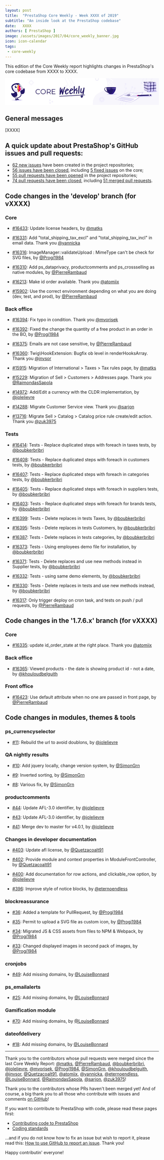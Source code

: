 ```yaml
---
layout: post
title:  "PrestaShop Core Weekly - Week XXXX of 2019"
subtitle: "An inside look at the PrestaShop codebase"
date:   XXXX
authors: [ PrestaShop ]
image: /assets/images/2017/04/core_weekly_banner.jpg
icon: icon-calendar
tags:
 - core-weekly
---
```


This edition of the Core Weekly report highlights changes in PrestaShop's core codebase from XXXX to XXXX.

![Core Weekly banner](/assets/images/2018/12/banner-core-weekly.jpg)

## General messages

[XXXX]


## A quick update about PrestaShop's GitHub issues and pull requests:

- [62 new issues](https://github.com/search?q=org%3APrestaShop+is%3Apublic++-repo%3Aprestashop%2Fprestashop.github.io++is%3Aissue+created%3A2019-11-11..2019-11-17) have been created in the project repositories;
- [56 issues have been closed](https://github.com/search?q=org%3APrestaShop+is%3Apublic++-repo%3Aprestashop%2Fprestashop.github.io++is%3Aissue+closed%3A2019-11-11..2019-11-17), including [5 fixed issues](https://github.com/search?q=org%3APrestaShop+is%3Apublic++-repo%3Aprestashop%2Fprestashop.github.io++is%3Aissue+label%3Afixed+closed%3A2019-11-11..2019-11-17) on the core;
- [55 pull requests have been opened](https://github.com/search?q=org%3APrestaShop+is%3Apublic++-repo%3Aprestashop%2Fprestashop.github.io++is%3Apr+created%3A2019-11-11..2019-11-17) in the project repositories;
- [74 pull requests have been closed](https://github.com/search?q=org%3APrestaShop+is%3Apublic++-repo%3Aprestashop%2Fprestashop.github.io++is%3Apr+closed%3A2019-11-11..2019-11-17), including [51 merged pull requests](https://github.com/search?q=org%3APrestaShop+is%3Apublic++-repo%3Aprestashop%2Fprestashop.github.io++is%3Apr+merged%3A2019-11-11..2019-11-17).
        

## Code changes in the 'develop' branch (for vXXXX)

### Core

* [#16433](https://github.com/PrestaShop/PrestaShop/pull/16433): Update license headers, by [@matks](https://github.com/matks)

* [#16331](https://github.com/PrestaShop/PrestaShop/pull/16331): Add "total_shipping_tax_excl" and "total_shipping_tax_incl" in email data. Thank you [@yannicka](https://github.com/yannicka)

* [#16316](https://github.com/PrestaShop/PrestaShop/pull/16316): ImageManager::validateUpload : MimeType can't be check for SVG files, by [@Progi1984](https://github.com/Progi1984)

* [#16310](https://github.com/PrestaShop/PrestaShop/pull/16310): Add ps_dataprivacy, productcomments and ps_crossselling as native modules, by [@PierreRambaud](https://github.com/PierreRambaud)

* [#16213](https://github.com/PrestaShop/PrestaShop/pull/16213): Make id order available. Thank you [@atomiix](https://github.com/atomiix)

* [#15902](https://github.com/PrestaShop/PrestaShop/pull/15902): Use the correct environment depending on what you are doing (dev, test, and prod), by [@PierreRambaud](https://github.com/PierreRambaud)

### Back office

* [#16394](https://github.com/PrestaShop/PrestaShop/pull/16394): Fix typo in condition. Thank you [@mvorisek](https://github.com/mvorisek)

* [#16392](https://github.com/PrestaShop/PrestaShop/pull/16392): Fixed the change the quantity of a free product in an order in the BO, by [@Progi1984](https://github.com/Progi1984)

* [#16375](https://github.com/PrestaShop/PrestaShop/pull/16375): Emails are not case sensitive, by [@PierreRambaud](https://github.com/PierreRambaud)

* [#16360](https://github.com/PrestaShop/PrestaShop/pull/16360): Twig\HookExtension: Bugfix ob level in renderHooksArray. Thank you [@jnvsor](https://github.com/jnvsor)

* [#15915](https://github.com/PrestaShop/PrestaShop/pull/15915): Migration of International > Taxes > Tax rules page, by [@matks](https://github.com/matks)

* [#15229](https://github.com/PrestaShop/PrestaShop/pull/15229): Migration of Sell > Customers > Addresses page. Thank you [@RaimondasSapola](https://github.com/RaimondasSapola)

* [#14972](https://github.com/PrestaShop/PrestaShop/pull/14972): Add/Edit a currency with the CLDR implementation, by [@jolelievre](https://github.com/jolelievre)

* [#14288](https://github.com/PrestaShop/PrestaShop/pull/14288): Migrate Customer Service view. Thank you [@sarjon](https://github.com/sarjon)

* [#13716](https://github.com/PrestaShop/PrestaShop/pull/13716): Migrate Sell > Catalog > Catalog price rule create/edit action. Thank you [@zuk3975](https://github.com/zuk3975)

### Tests

* [#16414](https://github.com/PrestaShop/PrestaShop/pull/16414): Tests - Replace duplicated steps with foreach in taxes tests, by [@boubkerbribri](https://github.com/boubkerbribri)

* [#16408](https://github.com/PrestaShop/PrestaShop/pull/16408): Tests - Replace duplicated steps with foreach in customers tests, by [@boubkerbribri](https://github.com/boubkerbribri)

* [#16407](https://github.com/PrestaShop/PrestaShop/pull/16407): Tests - Replace duplicated steps with foreach in categories tests, by [@boubkerbribri](https://github.com/boubkerbribri)

* [#16405](https://github.com/PrestaShop/PrestaShop/pull/16405): Tests - Replace duplicated steps with foreach in suppliers tests, by [@boubkerbribri](https://github.com/boubkerbribri)

* [#16403](https://github.com/PrestaShop/PrestaShop/pull/16403): Tests - Replace duplicated steps with foreach for brands tests, by [@boubkerbribri](https://github.com/boubkerbribri)

* [#16399](https://github.com/PrestaShop/PrestaShop/pull/16399): Tests - Delete replaces in tests Taxes, by [@boubkerbribri](https://github.com/boubkerbribri)

* [#16395](https://github.com/PrestaShop/PrestaShop/pull/16395): Tests - Delete replaces in tests Customers, by [@boubkerbribri](https://github.com/boubkerbribri)

* [#16387](https://github.com/PrestaShop/PrestaShop/pull/16387): Tests - Delete replaces in tests categories, by [@boubkerbribri](https://github.com/boubkerbribri)

* [#16373](https://github.com/PrestaShop/PrestaShop/pull/16373): Tests - Using employees demo file for installation, by [@boubkerbribri](https://github.com/boubkerbribri)

* [#16371](https://github.com/PrestaShop/PrestaShop/pull/16371): Tests - Delete replaces and use new methods instead in Supplier tests, by [@boubkerbribri](https://github.com/boubkerbribri)

* [#16332](https://github.com/PrestaShop/PrestaShop/pull/16332): Tests - using same demo elements, by [@boubkerbribri](https://github.com/boubkerbribri)

* [#16330](https://github.com/PrestaShop/PrestaShop/pull/16330): Tests - Delete replaces in tests and use new methods instead, by [@boubkerbribri](https://github.com/boubkerbribri)

* [#16317](https://github.com/PrestaShop/PrestaShop/pull/16317): Only trigger deploy on cron task, and tests on push / pull requests, by [@PierreRambaud](https://github.com/PierreRambaud)

## Code changes in the '1.7.6.x' branch (for vXXXX)

### Core

* [#16335](https://github.com/PrestaShop/PrestaShop/pull/16335): update id_order_state at the right place. Thank you [@atomiix](https://github.com/atomiix)

### Back office

* [#16365](https://github.com/PrestaShop/PrestaShop/pull/16365): Viewed products - the date is showing product id - not a  date, by [@khouloudbelguith](https://github.com/khouloudbelguith)

### Front office

* [#16423](https://github.com/PrestaShop/PrestaShop/pull/16423): Use default attribute when no one are passed in front page, by [@PierreRambaud](https://github.com/PierreRambaud)

## Code changes in modules, themes & tools

### ps_currencyselector

* [#11](https://github.com/PrestaShop/ps_currencyselector/pull/11): Rebuild the url to avoid doublons, by [@jolelievre](https://github.com/jolelievre)

### QA nightly results

* [#10](https://github.com/PrestaShop/QANightlyResults/pull/10): Add jquery locally, change version system, by [@SimonGrn](https://github.com/SimonGrn)

* [#9](https://github.com/PrestaShop/QANightlyResults/pull/9): Inverted sorting, by [@SimonGrn](https://github.com/SimonGrn)

* [#8](https://github.com/PrestaShop/QANightlyResults/pull/8): Various fix, by [@SimonGrn](https://github.com/SimonGrn)

### productcomments

* [#44](https://github.com/PrestaShop/productcomments/pull/44): Update AFL-3.0 identifier, by [@jolelievre](https://github.com/jolelievre)

* [#43](https://github.com/PrestaShop/productcomments/pull/43): Update AFL-3.0 identifier, by [@jolelievre](https://github.com/jolelievre)

* [#41](https://github.com/PrestaShop/productcomments/pull/41): Merge dev to master for v4.0.1, by [@jolelievre](https://github.com/jolelievre)

### Changes in developer documentation

* [#403](https://github.com/PrestaShop/docs/pull/403): Update afl license, by [@Quetzacoalt91](https://github.com/Quetzacoalt91)

* [#402](https://github.com/PrestaShop/docs/pull/402): Provide module and context properties in ModuleFrontController, by [@Quetzacoalt91](https://github.com/Quetzacoalt91)

* [#400](https://github.com/PrestaShop/docs/pull/400): Add documentation for row actions, and clickable_row option, by [@jolelievre](https://github.com/jolelievre)

* [#396](https://github.com/PrestaShop/docs/pull/396): Improve style of notice blocks, by [@eternoendless](https://github.com/eternoendless)

### blockreassurance

* [#36](https://github.com/PrestaShop/blockreassurance/pull/36): Added a template for PullRequest, by [@Progi1984](https://github.com/Progi1984)

* [#35](https://github.com/PrestaShop/blockreassurance/pull/35): Permit to upload a SVG file as custom icon, by [@Progi1984](https://github.com/Progi1984)

* [#34](https://github.com/PrestaShop/blockreassurance/pull/34): Migrated JS & CSS assets from files to NPM & Webpack, by [@Progi1984](https://github.com/Progi1984)

* [#33](https://github.com/PrestaShop/blockreassurance/pull/33): Changed displayed images in second pack of images, by [@Progi1984](https://github.com/Progi1984)

### cronjobs

* [#49](https://github.com/PrestaShop/cronjobs/pull/49): Add missing domains, by [@LouiseBonnard](https://github.com/LouiseBonnard)

### ps_emailalerts

* [#25](https://github.com/PrestaShop/ps_emailalerts/pull/25): Add missing domains, by [@LouiseBonnard](https://github.com/LouiseBonnard)

### Gamification module

* [#70](https://github.com/PrestaShop/gamification/pull/70): Add missing domains, by [@LouiseBonnard](https://github.com/LouiseBonnard)

### dateofdelivery

* [#18](https://github.com/PrestaShop/dateofdelivery/pull/18): Add missing domains, by [@LouiseBonnard](https://github.com/LouiseBonnard)

<hr />

Thank you to the contributors whose pull requests were merged since the last Core Weekly Report: [@matks](https://github.com/matks), [@PierreRambaud](https://github.com/PierreRambaud), [@boubkerbribri](https://github.com/boubkerbribri), [@jolelievre](https://github.com/jolelievre), [@mvorisek](https://github.com/mvorisek), [@Progi1984](https://github.com/Progi1984), [@SimonGrn](https://github.com/SimonGrn), [@khouloudbelguith](https://github.com/khouloudbelguith), [@jnvsor](https://github.com/jnvsor), [@Quetzacoalt91](https://github.com/Quetzacoalt91), [@atomiix](https://github.com/atomiix), [@yannicka](https://github.com/yannicka), [@eternoendless](https://github.com/eternoendless), [@LouiseBonnard](https://github.com/LouiseBonnard), [@RaimondasSapola](https://github.com/RaimondasSapola), [@sarjon](https://github.com/sarjon), [@zuk3975](https://github.com/zuk3975)!

Thank you to the contributors whose PRs haven't been merged yet! And of course, a big thank you to all those who contribute with issues and comments [on GitHub](https://github.com/PrestaShop/PrestaShop)!

If you want to contribute to PrestaShop with code, please read these pages first:

 * [Contributing code to PrestaShop](https://devdocs.prestashop.com/1.7/contribute/contribution-guidelines/)
 * [Coding standards](https://devdocs.prestashop.com/1.7/development/coding-standards/)

...and if you do not know how to fix an issue but wish to report it, please read this: [How to use GitHub to report an issue](https://devdocs.prestashop.com/1.7/contribute/contribute-reporting-issues/). Thank you!

Happy contributin' everyone!

